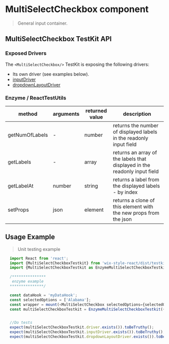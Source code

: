 # MultiSelectCheckbox component

> General input container.

## MultiSelectCheckbox TestKit API

### Exposed Drivers
The `<MultiSelectCheckbox/>` TestKit is exposing the following drivers:
* Its own driver (see examples below).
* [inputDriver](https://wix-wix-style-react.surge.sh/?selectedKind=Core&selectedStory=Input&full=0&down=0&left=1&panelRight=0)
* [dropdownLayoutDriver](https://wix-wix-style-react.surge.sh/?selectedKind=Core&selectedStory=DropdownLayout&full=0&down=0&left=1&panelRight=0)


### Enzyme / ReactTestUtils
| method | arguments | returned value | description |
|--------|-----------|----------------|-------------|
| getNumOfLabels | - | number | returns the number of displayed labels in the readonly input field |
| getLabels | - | array | returns an array of the labels that displayed in the readonly input field |
| getLabelAt | number | string | returns a label from the displayed labels - by index |
| setProps | json | element | returns a clone of this element with the new props from the json |

## Usage Example

> Unit testing example

```javascript
  import React from 'react';
  import {MultiSelectCheckboxTestkit} from 'wix-style-react/dist/testkit';
  import {MultiSelectCheckboxTestkit as EnzymeMultiSelectCheckboxTestkit} from 'wix-style-react/dist/testkit/enzyme';

  /***************
   enzyme example
  ***************/

  const dataHook = 'myDataHook';
  const selectedOptions = ['Alabama'];
  const wrapper = mount(<MultiSelectCheckbox selectedOptions={selectedOptions} dataHook={dataHook}/>);
  const multiSelectCheckboxTestkit = EnzymeMultiSelectCheckboxTestkit({wrapper, dataHook});


  //Do tests
  expect(multiSelectCheckboxTestkit.driver.exists()).toBeTruthy();
  expect(multiSelectCheckboxTestkit.inputDriver.exists()).toBeTruthy();
  expect(multiSelectCheckboxTestkit.dropdownLayoutDriver.exists()).toBeTruthy();
```
